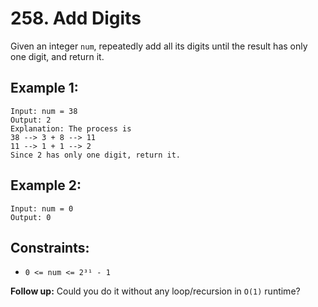 # 258. Add Digits

Given an integer `num`, repeatedly add all its digits until the result has only one digit, and return it.

## Example 1:

```
Input: num = 38
Output: 2
Explanation: The process is
38 --> 3 + 8 --> 11
11 --> 1 + 1 --> 2
Since 2 has only one digit, return it.
```

## Example 2:

```
Input: num = 0
Output: 0
```

## Constraints:

- `0 <= num <= 2³¹ - 1`

**Follow up:** Could you do it without any loop/recursion in `O(1)` runtime?
